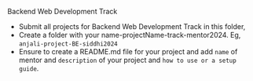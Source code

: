 Backend Web Development Track

- Submit all projects for Backend Web Development Track in this folder, 
- Create a folder with your name-projectName-track-mentor2024. Eg, `anjali-project-BE-siddhi2024`
- Ensure to create a README.md file for your project and add `name` of mentor and `description` of your project and `how to use or a setup guide`.